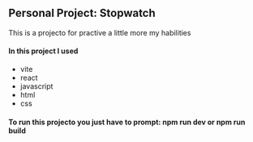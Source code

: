 ## Personal Project: Stopwatch

This is a projecto for practive a little more my habilities

#### In this project I used

- vite
- react
- javascript
- html
- css

#### To run this projecto you just have to prompt: npm run dev or npm run build
